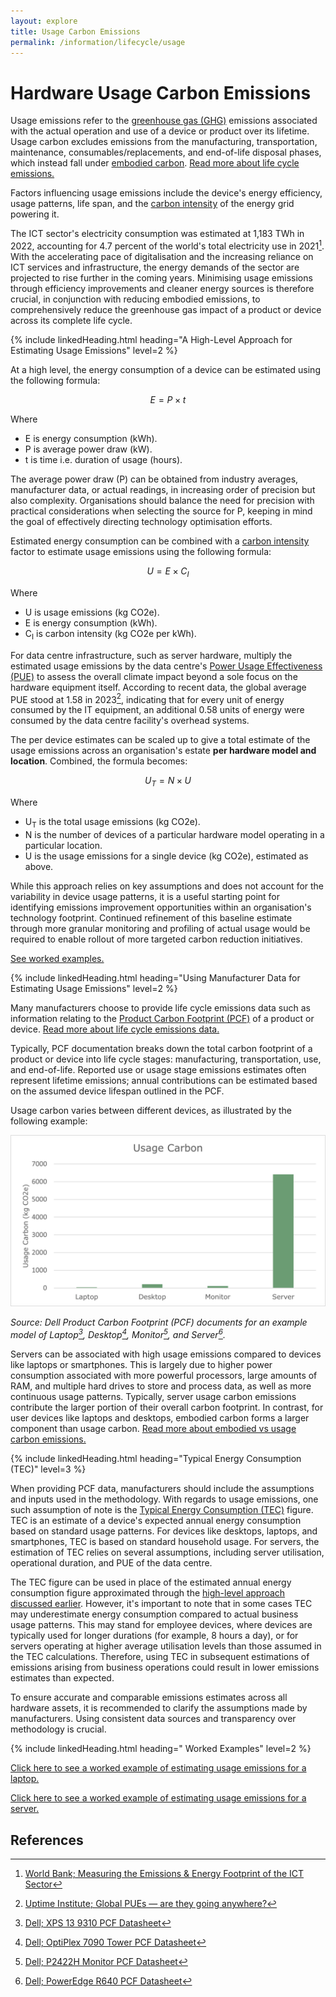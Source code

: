 ```yaml
---
layout: explore
title: Usage Carbon Emissions
permalink: /information/lifecycle/usage
---
```


# Hardware Usage Carbon Emissions 

Usage emissions refer to the [greenhouse gas (GHG)](/glossary#greenhouse-gases-ghgs) emissions associated with the actual operation and use of a device or product over its lifetime. Usage carbon excludes emissions from the manufacturing, transportation, maintenance, consumables/replacements, and end-of-life disposal phases, which instead fall under [embodied carbon](/glossary#embodied-carbon). [Read more about life cycle emissions.](../lifecycle)

Factors influencing usage emissions include the device's energy efficiency, usage patterns, life span, and the [carbon intensity](/glossary#carbon-intensity) of the energy grid powering it.

The ICT sector's electricity consumption was estimated at 1,183 TWh in 2022, accounting for 4.7 percent of the world's total electricity use in 2021[^worldbank]. With the accelerating pace of digitalisation and the increasing reliance on ICT services and infrastructure, the energy demands of the sector are projected to rise further in the coming years. Minimising usage emissions through efficiency improvements and cleaner energy sources is therefore crucial, in conjunction with reducing embodied emissions, to comprehensively reduce the greenhouse gas impact of a product or device across its complete life cycle.

{% include linkedHeading.html heading="A High-Level Approach for Estimating Usage Emissions" level=2 %}

At a high level, the energy consumption of a device can be estimated using the following formula:

$$ E = P \times t $$

Where
- E is energy consumption (kWh).
- P is average power draw (kW).
- t is time i.e. duration of usage (hours).

The average power draw (P) can be obtained from industry averages, manufacturer data, or actual readings, in increasing order of precision but also complexity. Organisations should balance the need for precision with practical considerations when selecting the source for P, keeping in mind the goal of effectively directing technology optimisation efforts.

Estimated energy consumption can be combined with a [carbon intensity](/glossary#carbon-intensity) factor to estimate usage emissions using the following formula:

$$ U = E \times C_I $$

Where
- U is usage emissions (kg CO2e).
- E is energy consumption (kWh).
- C<sub>I</sub> is carbon intensity (kg CO2e per kWh).

For data centre infrastructure, such as server hardware, multiply the estimated usage emissions by the data centre's [Power Usage Effectiveness (PUE)](/glossary#power-usage-effectiveness-pue) to assess the overall climate impact beyond a sole focus on the hardware equipment itself. According to recent data, the global average PUE stood at 1.58 in 2023[^pue], indicating that for every unit of energy consumed by the IT equipment, an additional 0.58 units of energy were consumed by the data centre facility's overhead systems.

The per device estimates can be scaled up to give a total estimate of the usage emissions across an organisation's estate **per hardware model and location**. Combined, the formula becomes:

$$ U_T = N \times U $$

Where
- U<sub>T</sub> is the total usage emissions (kg CO2e).
- N is the number of devices of a particular hardware model operating in a particular location.
- U is the usage emissions for a single device (kg CO2e), estimated as above.

While this approach relies on key assumptions and does not account for the variability in device usage patterns, it is a useful starting point for identifying emissions improvement opportunities within an organisation's technology footprint. Continued refinement of this baseline estimate through more granular monitoring and profiling of actual usage would be required to enable rollout of more targeted carbon reduction initiatives.

[See worked examples.](#worked-examples)

{% include linkedHeading.html heading="Using Manufacturer Data for Estimating Usage Emissions" level=2 %}

Many manufacturers choose to provide life cycle emissions data such as information relating to the [Product Carbon Footprint (PCF)](/glossary#product-carbon-footprint-pcf) of a product or device. [Read more about life cycle emissions data.](../lifecycle#life-cycle-emissions-data)

Typically, PCF documentation breaks down the total carbon footprint of a product or device into life cycle stages: manufacturing, transportation, use, and end-of-life. Reported use or usage stage emissions estimates often represent lifetime emissions; annual contributions can be estimated based on the assumed device lifespan outlined in the PCF.

Usage carbon varies between different devices, as illustrated by the following example:

![usage-carbon](/assets/images/usage-carbon.png)

*Source: Dell Product Carbon Footprint (PCF) documents for an example model of Laptop[^laptop], Desktop[^desktop], Monitor[^monitor], and Server[^server].*

Servers can be associated with high usage emissions compared to devices like laptops or smartphones. This is largely due to higher power consumption associated with more powerful processors, large amounts of RAM, and multiple hard drives to store and process data, as well as more continuous usage patterns. Typically, server usage carbon emissions contribute the larger portion of their overall carbon footprint. In contrast, for user devices like laptops and desktops, embodied carbon forms a larger component than usage carbon. [Read more about embodied vs usage carbon emissions.](../lifecycle#embodied-vs-usage-carbon)

{% include linkedHeading.html heading="Typical Energy Consumption (TEC)" level=3 %}

When providing PCF data, manufacturers should include the assumptions and inputs used in the methodology. With regards to usage emissions, one such assumption of note is the [Typical Energy Consumption (TEC)](/glossary#typical-energy-consumption-tec) figure. TEC is an estimate of a device's expected annual energy consumption based on standard usage patterns. For devices like desktops, laptops, and smartphones, TEC is based on standard household usage. For servers, the estimation of TEC relies on several assumptions, including server utilisation, operational duration, and PUE of the data centre. 

The TEC figure can be used in place of the estimated annual energy consumption figure approximated through the [high-level approach discussed earlier](#a-high-level-approach-for-estimating-usage-emissions). However, it's important to note that in some cases TEC may underestimate energy consumption compared to actual business usage patterns. This may stand for employee devices, where devices are typically used for longer durations (for example, 8 hours a day), or for servers operating at higher average utilisation levels than those assumed in the TEC calculations. Therefore, using TEC in subsequent estimations of emissions arising from business operations could result in lower emissions estimates than expected. 

To ensure accurate and comparable emissions estimates across all hardware assets, it is recommended to clarify the assumptions made by manufacturers. Using consistent data sources and transparency over methodology is crucial.

{% include linkedHeading.html heading=" Worked Examples" level=2 %}

[Click here to see a worked example of estimating usage emissions for a laptop.](../lifecycle/example/employee#usage-carbon-emissions)

[Click here to see a worked example of estimating usage emissions for a server.](../lifecycle/example/server#usage-carbon-emissions)

## References

[^worldbank]: [World Bank; Measuring the Emissions & Energy Footprint of the ICT Sector](https://documents1.worldbank.org/curated/en/099121223165540890/pdf/P17859702a98880540a4b70d57876048abb.pdf)
[^laptop]: [Dell; XPS 13 9310 PCF Datasheet](https://www.delltechnologies.com/asset/en-gb/products/laptops-and-2-in-1s/technical-support/xps-13-9310.pdf)
[^desktop]: [Dell; OptiPlex 7090 Tower PCF Datasheet](https://www.delltechnologies.com/asset/en-gb/products/desktops-and-all-in-ones/technical-support/optiplex-7090-tower-pcf-datasheet.pdf)
[^monitor]: [Dell; P2422H Monitor PCF Datasheet](https://www.delltechnologies.com/asset/en-gb/products/electronics-and-accessories/technical-support/p2422h-monitor-pcf-datasheet.pdf)
[^server]: [Dell; PowerEdge R640 PCF Datasheet](https://i.dell.com/sites/csdocuments/CorpComm_Docs/en/carbon-footprint-poweredge-r640.pdf)
[^pue]:[Uptime Institute; Global PUEs — are they going anywhere?](https://journal.uptimeinstitute.com/global-pues-are-they-going-anywhere/)